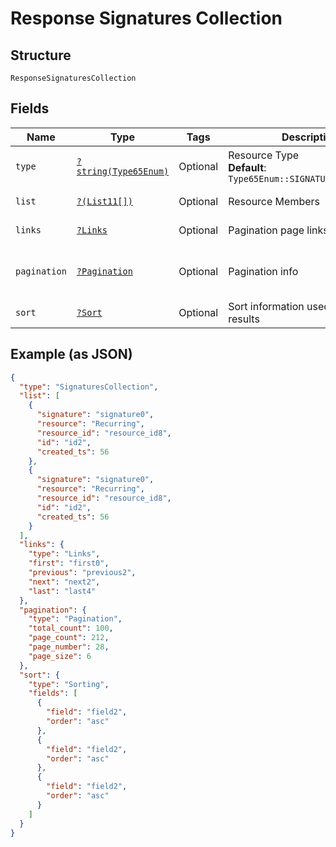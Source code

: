 
# Response Signatures Collection

## Structure

`ResponseSignaturesCollection`

## Fields

| Name | Type | Tags | Description | Getter | Setter |
|  --- | --- | --- | --- | --- | --- |
| `type` | [`?string(Type65Enum)`](../../doc/models/type-65-enum.md) | Optional | Resource Type<br>**Default**: `Type65Enum::SIGNATURESCOLLECTION` | getType(): ?string | setType(?string type): void |
| `list` | [`?(List11[])`](../../doc/models/list-11.md) | Optional | Resource Members | getList(): ?array | setList(?array list): void |
| `links` | [`?Links`](../../doc/models/links.md) | Optional | Pagination page links | getLinks(): ?Links | setLinks(?Links links): void |
| `pagination` | [`?Pagination`](../../doc/models/pagination.md) | Optional | Pagination info | getPagination(): ?Pagination | setPagination(?Pagination pagination): void |
| `sort` | [`?Sort`](../../doc/models/sort.md) | Optional | Sort information used on the results | getSort(): ?Sort | setSort(?Sort sort): void |

## Example (as JSON)

```json
{
  "type": "SignaturesCollection",
  "list": [
    {
      "signature": "signature0",
      "resource": "Recurring",
      "resource_id": "resource_id8",
      "id": "id2",
      "created_ts": 56
    },
    {
      "signature": "signature0",
      "resource": "Recurring",
      "resource_id": "resource_id8",
      "id": "id2",
      "created_ts": 56
    }
  ],
  "links": {
    "type": "Links",
    "first": "first0",
    "previous": "previous2",
    "next": "next2",
    "last": "last4"
  },
  "pagination": {
    "type": "Pagination",
    "total_count": 100,
    "page_count": 212,
    "page_number": 28,
    "page_size": 6
  },
  "sort": {
    "type": "Sorting",
    "fields": [
      {
        "field": "field2",
        "order": "asc"
      },
      {
        "field": "field2",
        "order": "asc"
      },
      {
        "field": "field2",
        "order": "asc"
      }
    ]
  }
}
```

